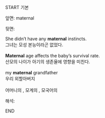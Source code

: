 START
기본

앞면:
maternal


뒷면:
<div><div>She didn’t have any <strong>maternal</strong> instincts. </div><div>그녀는 모성 본능이라곤 없었다.</div><div><b><br></b></div><div><b>Maternal</b> age affects the baby’s survival rate. </div><div>산모의 나이가 아기의 생존율에 영향을 미친다.</div></div><div><br></div><div>my <b>maternal</b> grandfather </div><div>우리 외할아버지</div><div><br></div><div>어머니의 , 모계의 , 모국어의</div>


해석:

END